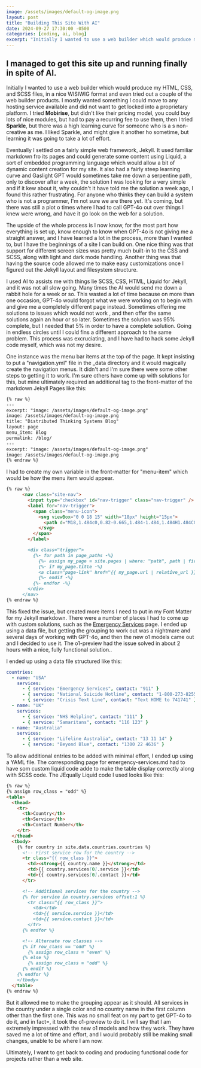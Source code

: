 ```yaml
---
image: /assets/images/default-og-image.png
layout: post
title: "Building This Site With AI"
date: 2024-09-27 17:30:00 -0500
categories: [coding, ai, blog]
excerpt: "Initially I wanted to use a web builder which would produce my HTML, CSS, and SCSS files, in a nice WISIWIG format and even tried out a couple of the web builder products. I mostly wanted something I could move to any hosting service available and did not want to get locked into a proprietary platform. I tried **Mobirise**, but didn't like their pricing model, you could buy lots of nice modules, but had to pay a recurring fee to use them, then I tried **Sparkle**, but there was a high learning curve for someone who is a s non-creative as me. I liked Sparkle, and might give it another ho sometime, but learning it was going to take a lot of effort."
---
```


## I managed to get this site up and running finally in spite of AI.

Initially I wanted to use a web builder which would produce my HTML, CSS, and SCSS files, in a nice WISIWIG format and even tried out a couple of the web builder products. I mostly wanted something I could move to any hosting service available and did not want to get locked into a proprietary platform. I tried **Mobirise**, but didn't like their pricing model, you could buy lots of nice modules, but had to pay a recurring fee to use them, then I tried **Sparkle**, but there was a high learning curve for someone who is a s non-creative as me. I liked Sparkle, and might give it another ho sometime, but learning it was going to take a lot of effort.

Eventually I settled on a fairly simple web framework, Jekyll. It used familiar markdown fro its pages and could generate some content using Liquid, a sort of embedded programming language which would allow a bit of dynamic content creation for my site. It also had a fairly steep learning curve and Gaslight GPT would sometimes take me down a serpentine path, only to discover after a week, the solution I was looking for a very simple and if it kew about it, why couldn't it have told me the solution a week ago, I found this rather frustrating. For anyone who thinks they can build a system who is not a programmer, I'm not sure we are there yet. It's coming, but there was still a plot o times where I had to call GPT-4o out over things I knew were wrong, and have it go look on the web for a solution.

<!--more-->

The upside of the whole process is I now know, for the most part how everything is set up, know enough to know when GPT-4o is not giving me a straight answer, and I have learned a lot in the process, more than I wanted to, but I have the beginnings of a site I can build on. One nice thing was that support for different screen sizes was pretty much built-in to the CSS and SCSS, along with light and dark mode handling. Another thing was that having the source code allowed me to make easy customizations once I figured out the Jekyll layout and filesystem structure.

I used AI to assists me with things lie SCSS, CSS, HTML, Liquid for Jekyll, and it was not all slow going.  Many times the AI would send me down a rabbit hole for a week or so. This wasted a lot of time because on more than one occasion, GPT-4o would forgot what we were working on to begin with and give me a completely different page instead. Sometimes offering me solutions to issues which would not work , and then offer the same solutions again an hour or so later.  Sometimes the solution was 95% complete, but I needed that 5% in order to have a complete solution. Going in endless circles until I could fins a different approach to the same problem. This process was excruciating, and I have had to hack some Jekyll code myself, which was not my desire.

One instance was the menu bar items at the top of the page. It kept insisting to put a "navigation.yml" file in the _data directory and it would magically create the navigation menus.  It didn't and I'm sure there were some other steps to getting it to work. I'm sure others have come up with solutions for this, but mine ultimately required an additional tag to the front-matter of the markdown Jekyll Pages like this:

```markdown
{% raw %}
---
excerpt: "image: /assets/images/default-og-image.png"
image: /assets/images/default-og-image.png
title: "Distributed Thinking Systems Blog"
layout: page
menu_item: Blog
permalink: /blog/
---
excerpt: "image: /assets/images/default-og-image.png"
image: /assets/images/default-og-image.png
{% endraw %}
```

I had to create my own variable in the front-matter for "menu-item" which would be how the menu item would appear.

```markdown
{% raw %}
      <nav class="site-nav">
        <input type="checkbox" id="nav-trigger" class="nav-trigger" />
        <label for="nav-trigger">
          <span class="menu-icon">
            <svg viewBox="0 0 18 15" width="18px" height="15px">
              <path d="M18,1.484c0,0.82-0.665,1.484-1.484,1.484H1.484C0.665,2.969,0,2.304,0,1.484l0,0C0,0.665,0.665,0,1.484,0 h15.032C17.335,0,18,0.665,18,1.484L18,1.484z M18,7.516C18,8.335,17.335,9,16.516,9H1.484C0.665,9,0,8.335,0,7.516l0,0 c0-0.82,0.665-1.484,1.484-1.484h15.032C17.335,6.031,18,6.696,18,7.516L18,7.516z M18,13.516C18,14.335,17.335,15,16.516,15H1.484 C0.665,15,0,14.335,0,13.516l0,0c0-0.82,0.665-1.483,1.484-1.483h15.032C17.335,12.031,18,12.695,18,13.516L18,13.516z"/>
            </svg>
          </span>
        </label>

        <div class="trigger">
          {%- for path in page_paths -%}
            {%- assign my_page = site.pages | where: "path", path | first -%}
            {%- if my_page.title -%}
            <a class="page-link" href="{{ my_page.url | relative_url }}">{{ my_page.`menu_item` | escape }}</a>
            {%- endif -%}
          {%- endfor -%}
        </div>
      </nav>
{% endraw %}
```

This fixed the issue, but created more items I need to put in my Font Matter for my Jekyll markdown. There were a number of places I had to come up with custom solutions, such as the [Emergency Services](/resources/emergency-resources/) page.  I ended up using a data file, but getting the grouping to work out was a nightmare and several days of working with GPT-4o, and then the new o1 models came out and I decided to use it. The o1-preview had the issue solved in about 2 hours with a nice, fully functional solution..

I ended up using a data file structured like this:

```yaml
countries:
  - name: "USA"
    services:
      - { service: "Emergency Services", contact: "911" }
      - { service: "National Suicide Hotline", contact: "1-800-273-8255" }
      - { service: "Crisis Text Line", contact: "Text HOME to 741741" }
  - name: "UK"
    services:
      - { service: "NHS Helpline", contact: "111" }
      - { service: "Samaritans", contact: "116 123" }
  - name: "Australia"
    services:
      - { service: "Lifeline Australia", contact: "13 11 14" }
      - { service: "Beyond Blue", contact: "1300 22 4636" }
 ```

 To allow additional entries to be added with minimal effort, I ended up using a YAML file. The corresponding page for emergency-services.md had to have som custom liquid code adde to make the table display correctly along with SCSS code. The JEqually Liquid code I used looks like this:

```markdown
{% raw %}
{% assign row_class = "odd" %}
<table>
  <thead>
    <tr>
      <th>Country</th>
      <th>Service</th>
      <th>Contact Number</th>
    </tr>
  </thead>
  <tbody>
    {% for country in site.data.countries.countries %}
      <!-- First service row for the country -->
      <tr class="{{ row_class }}">
        <td><strong>{{ country.name }}</strong></td>
        <td>{{ country.services[0].service }}</td>
        <td>{{ country.services[0].contact }}</td>
      </tr>

      <!-- Additional services for the country -->
      {% for service in country.services offset:1 %}
        <tr class="{{ row_class }}">
          <td></td>
          <td>{{ service.service }}</td>
          <td>{{ service.contact }}</td>
        </tr>
      {% endfor %}

      <!-- Alternate row classes -->
      {% if row_class == "odd" %}
        {% assign row_class = "even" %}
      {% else %}
        {% assign row_class = "odd" %}
      {% endif %}
    {% endfor %}
    </tbody>
  </table>
{% endraw %}
```

But it allowed me to make the grouping appear as it should.  All services in the country under a single color and no country name in the first column other than the first one.  This was no small feat on my part to get GPT-4o to do it, and in fact=, it took the o1-preview to do it. I will say that I am extremely impressed with the new o1 models and how they work.  They have saved me a lot of time and effort, and I would probably still be making small changes, unable to be where I am now.


Ultimately, I want to get back to coding and producing functional code for projects rather than a web site.